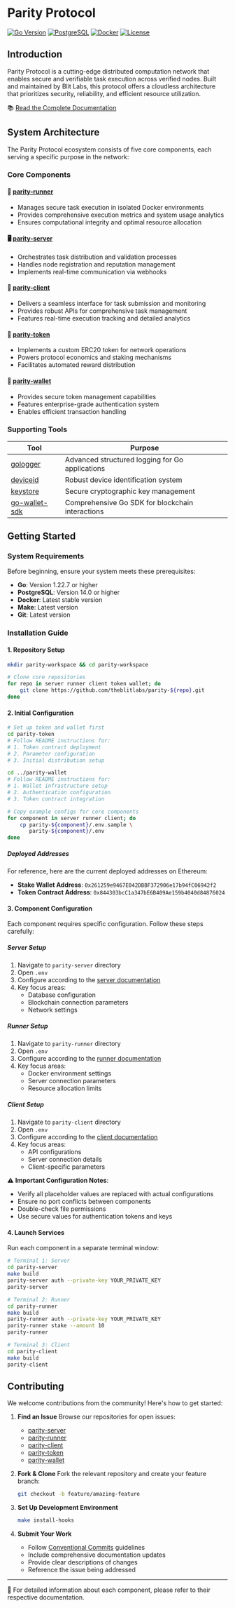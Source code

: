 # Parity Protocol

[![Go Version](https://img.shields.io/badge/Go-1.22.7%2B-00ADD8?style=flat-square&logo=go)](https://go.dev/)
[![PostgreSQL](https://img.shields.io/badge/PostgreSQL-14.0%2B-336791?style=flat-square&logo=postgresql)](https://www.postgresql.org/)
[![Docker](https://img.shields.io/badge/Docker-Required-2496ED?style=flat-square&logo=docker)](https://www.docker.com/)
[![License](https://img.shields.io/badge/License-MIT-blue.svg?style=flat-square)](LICENSE)

## Introduction

Parity Protocol is a cutting-edge distributed computation network that enables secure and verifiable task execution across verified nodes. Built and maintained by Blit Labs, this protocol offers a cloudless architecture that prioritizes security, reliability, and efficient resource utilization.

📚 [Read the Complete Documentation](https://blitlabs.xyz/docs)

## System Architecture

The Parity Protocol ecosystem consists of five core components, each serving a specific purpose in the network:

### Core Components

#### 🏃 [parity-runner](https://github.com/theblitlabs/parity-runner)

- Manages secure task execution in isolated Docker environments
- Provides comprehensive execution metrics and system usage analytics
- Ensures computational integrity and optimal resource allocation

#### 🖥️ [parity-server](https://github.com/theblitlabs/parity-server)

- Orchestrates task distribution and validation processes
- Handles node registration and reputation management
- Implements real-time communication via webhooks

#### 🔌 [parity-client](https://github.com/theblitlabs/parity-client)

- Delivers a seamless interface for task submission and monitoring
- Provides robust APIs for comprehensive task management
- Features real-time execution tracking and detailed analytics

#### 💎 [parity-token](https://github.com/theblitlabs/parity-token)

- Implements a custom ERC20 token for network operations
- Powers protocol economics and staking mechanisms
- Facilitates automated reward distribution

#### 👛 [parity-wallet](https://github.com/theblitlabs/parity-wallet)

- Provides secure token management capabilities
- Features enterprise-grade authentication system
- Enables efficient transaction handling

### Supporting Tools

| Tool                                                          | Purpose                                          |
| ------------------------------------------------------------- | ------------------------------------------------ |
| [gologger](https://github.com/theblitlabs/gologger)           | Advanced structured logging for Go applications  |
| [deviceid](https://github.com/theblitlabs/deviceid)           | Robust device identification system              |
| [keystore](https://github.com/theblitlabs/keystore)           | Secure cryptographic key management              |
| [go-wallet-sdk](https://github.com/theblitlabs/go-wallet-sdk) | Comprehensive Go SDK for blockchain interactions |

## Getting Started

### System Requirements

Before beginning, ensure your system meets these prerequisites:

- **Go**: Version 1.22.7 or higher
- **PostgreSQL**: Version 14.0 or higher
- **Docker**: Latest stable version
- **Make**: Latest version
- **Git**: Latest version

### Installation Guide

#### 1. Repository Setup

```bash
mkdir parity-workspace && cd parity-workspace

# Clone core repositories
for repo in server runner client token wallet; do
    git clone https://github.com/theblitlabs/parity-${repo}.git
done
```

#### 2. Initial Configuration

```bash
# Set up token and wallet first
cd parity-token
# Follow README instructions for:
# 1. Token contract deployment
# 2. Parameter configuration
# 3. Initial distribution setup

cd ../parity-wallet
# Follow README instructions for:
# 1. Wallet infrastructure setup
# 2. Authentication configuration
# 3. Token contract integration

# Copy example configs for core components
for component in server runner client; do
    cp parity-${component}/.env.sample \
       parity-${component}/.env
done
```
##### Deployed Addresses

For reference, here are the current deployed addresses on Ethereum:

- **Stake Wallet Address**: `0x261259e9467E042DBBF372906e17b94fC06942f2`
- **Token Contract Address**: `0x844303bcC1a347bE6B409Ae159b4040d84876024`



#### 3. Component Configuration

Each component requires specific configuration. Follow these steps carefully:

##### Server Setup

1. Navigate to `parity-server` directory
2. Open `.env`
3. Configure according to the [server documentation](https://github.com/theblitlabs/parity-server)
4. Key focus areas:
   - Database configuration
   - Blockchain connection parameters
   - Network settings

##### Runner Setup

1. Navigate to `parity-runner` directory
2. Open `.env`
3. Configure according to the [runner documentation](https://github.com/theblitlabs/parity-runner)
4. Key focus areas:
   - Docker environment settings
   - Server connection parameters
   - Resource allocation limits

##### Client Setup

1. Navigate to `parity-client` directory
2. Open `.env`
3. Configure according to the [client documentation](https://github.com/theblitlabs/parity-client)
4. Key focus areas:
   - API configurations
   - Server connection details
   - Client-specific parameters

⚠️ **Important Configuration Notes**:

- Verify all placeholder values are replaced with actual configurations
- Ensure no port conflicts between components
- Double-check file permissions
- Use secure values for authentication tokens and keys

#### 4. Launch Services

Run each component in a separate terminal window:

```bash
# Terminal 1: Server
cd parity-server
make build
parity-server auth --private-key YOUR_PRIVATE_KEY
parity-server

# Terminal 2: Runner
cd parity-runner
make build
parity-runner auth --private-key YOUR_PRIVATE_KEY
parity-runner stake --amount 10
parity-runner

# Terminal 3: Client
cd parity-client
make build
parity-client
```

## Contributing

We welcome contributions from the community! Here's how to get started:

1. **Find an Issue**
   Browse our repositories for open issues:

   - [parity-server](https://github.com/theblitlabs/parity-server/issues)
   - [parity-runner](https://github.com/theblitlabs/parity-runner/issues)
   - [parity-client](https://github.com/theblitlabs/parity-client/issues)
   - [parity-token](https://github.com/theblitlabs/parity-token/issues)
   - [parity-wallet](https://github.com/theblitlabs/parity-wallet/issues)

2. **Fork & Clone**
   Fork the relevant repository and create your feature branch:

   ```bash
   git checkout -b feature/amazing-feature
   ```

3. **Set Up Development Environment**

   ```bash
   make install-hooks
   ```

4. **Submit Your Work**
   - Follow [Conventional Commits](https://www.conventionalcommits.org/) guidelines
   - Include comprehensive documentation updates
   - Provide clear descriptions of changes
   - Reference the issue being addressed

---

📝 For detailed information about each component, please refer to their respective documentation.
